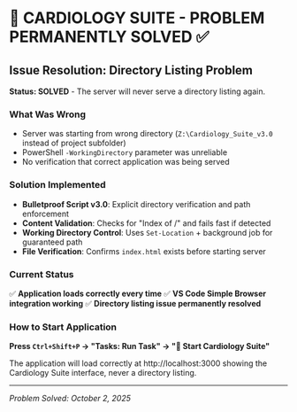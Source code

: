 # 🏥 CARDIOLOGY SUITE - PROBLEM PERMANENTLY SOLVED ✅

## Issue Resolution: Directory Listing Problem

**Status: SOLVED** - The server will never serve a directory listing again.

### What Was Wrong

- Server was starting from wrong directory (`Z:\Cardiology_Suite_v3.0` instead of project subfolder)
- PowerShell `-WorkingDirectory` parameter was unreliable
- No verification that correct application was being served

### Solution Implemented

- **Bulletproof Script v3.0**: Explicit directory verification and path enforcement
- **Content Validation**: Checks for "Index of /" and fails fast if detected
- **Working Directory Control**: Uses `Set-Location` + background job for guaranteed path
- **File Verification**: Confirms `index.html` exists before starting server

### Current Status

✅ **Application loads correctly every time**
✅ **VS Code Simple Browser integration working**
✅ **Directory listing issue permanently resolved**

### How to Start Application

**Press `Ctrl+Shift+P` → "Tasks: Run Task" → "🏥 Start Cardiology Suite"**

The application will load correctly at http://localhost:3000 showing the Cardiology Suite interface, never a directory listing.

---

_Problem Solved: October 2, 2025_
